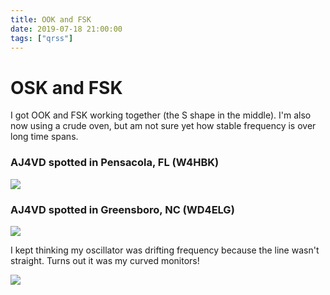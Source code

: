 ```yaml
---
title: OOK and FSK
date: 2019-07-18 21:00:00
tags: ["qrss"]
---
```


# OSK and FSK

I got OOK and FSK working together (the S shape in the middle). I'm also now using a crude oven, but am not sure yet how stable frequency is over long time spans.

### AJ4VD spotted in Pensacola, FL (W4HBK)

<div class="text-center img-border">

![](https://swharden.com/static/2019/07/18/W4HBK-OOK.jpg)

</div>

### AJ4VD spotted in Greensboro, NC (WD4ELG)

<div class="text-center img-border">

![](https://swharden.com/static/2019/07/18/WD4ELG-Greensboro-NC-OOK.jpg)

</div>

I kept thinking my oscillator was drifting frequency because the line wasn't straight. Turns out it was my curved monitors!

<div class="text-center img-border">

![](https://swharden.com/static/2019/07/18/2019-07-19-curved-monitors.jpg)

</div>